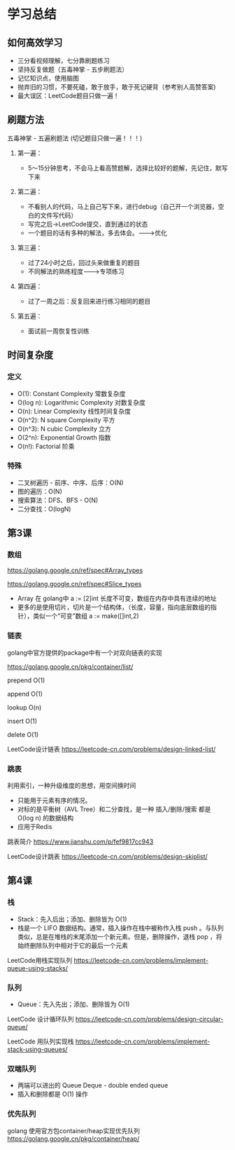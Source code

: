 # 学习总结
## 如何高效学习
- 三分看视频理解，七分靠刷题练习
- 坚持反复做题（五毒神掌 - 五步刷题法）
- 记忆知识点，使用脑图
- 抛弃旧的习惯，不要死磕，敢于放手，敢于死记硬背（参考别人高赞答案)
- 最大误区：LeetCode题目只做一遍！

## 刷题方法
五毒神掌 - 五遍刷题法 (切记题目只做一遍！！！)
1. 第一遍：
   - 5～15分钟思考，不会马上看高赞题解，选择比较好的题解，先记住，默写下来

2. 第二遍：
   - 不看别人的代码，马上自己写下来，进行debug（自己开一个浏览器，空白的文件写代码）
   - 写完之后->LeetCode提交，直到通过的状态
   - 一个题目的话有多种的解法，多去体会。--->优化

3. 第三遍：
   - 过了24小时之后，回过头来做重复的题目
   - 不同解法的熟练程度--->专项练习

4. 第四遍：
   - 过了一周之后：反复回来进行练习相同的题目

5. 第五遍：
   - 面试前一周恢复性训练

## 时间复杂度
### 定义
   - O(1): Constant Complexity 常数复杂度
   - O(log n): Logarithmic Complexity 对数复杂度
   - O(n): Linear Complexity 线性时间复杂度
   - O(n^2): N square Complexity 平方
   - O(n^3): N cubic Complexity 立方
   - O(2^n): Exponential Growth 指数
   - O(n!): Factorial 阶乘
### 特殊
   - 二叉树遍历 - 前序、中序、后序：O(N)
   - 图的遍历：O(N)
   - 搜索算法：DFS、BFS - O(N)
   - 二分查找：O(logN)

## 第3课 
### 数组

   https://golang.google.cn/ref/spec#Array_types

   https://golang.google.cn/ref/spec#Slice_types

   - Array 在 golang中 a := [2]int 长度不可变，数组在内存中具有连续的地址
   - 更多的是使用切片，切片是一个结构体，（长度，容量，指向底层数组的指针），类似一个“可变”数组 a := make([]int,2)
### 链表

golang中官方提供的package中有一个对双向链表的实现 

https://golang.google.cn/pkg/container/list/

prepend O(1)

append O(1)

lookup O(n)

insert O(1)

delete O(1)

LeetCode设计链表 https://leetcode-cn.com/problems/design-linked-list/

### 跳表
利用索引，一种升级维度的思想，用空间换时间

- 只能用于元素有序的情况。
- 对标的是平衡树（AVL Tree）和二分查找，是一种 插入/删除/搜索 都是 O(log n) 的数据结构
- 应用于Redis

跳表简介 https://www.jianshu.com/p/fef9817cc943

LeetCode设计跳表 https://leetcode-cn.com/problems/design-skiplist/

## 第4课
### 栈
- Stack：先入后出；添加、删除皆为 O(1)
- 栈是一个 LIFO 数据结构。通常，插入操作在栈中被称作入栈 push 。与队列类似，总是在堆栈的末尾添加一个新元素。但是，删除操作，退栈 pop ，将始终删除队列中相对于它的最后一个元素

LeetCode用栈实现队列 https://leetcode-cn.com/problems/implement-queue-using-stacks/
  
### 队列
- Queue：先入先出；添加、删除皆为 O(1)

LeetCode 设计循环队列 https://leetcode-cn.com/problems/design-circular-queue/

LeetCode 用队列实现栈 https://leetcode-cn.com/problems/implement-stack-using-queues/
### 双端队列

- 两端可以进出的 Queue Deque - double ended queue
- 插入和删除都是 O(1) 操作
  
### 优先队列

golang 使用官方包container/heap实现优先队列
https://golang.google.cn/pkg/container/heap/
